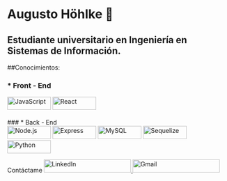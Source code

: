 # Augusto Höhlke 👋
## Estudiante universitario en Ingeniería en Sistemas de Información.
##Conocimientos:

### * Front - End
<div style={{display: "flex}}>
  <img src="https://img.shields.io/badge/-JavaScript-333333?style=flat&logo=javascript" alt="JavaScript" width="100" height="30">
  <img src="https://img.shields.io/badge/-React-333333?style=flat&logo=react" alt="React" width="100" height="30">
</div>

<br />
### * Back - End
<div style={{display: "flex}}>
  <img src="https://img.shields.io/badge/-Node.js-333333?style=flat&logo=node.js" alt="Node.js" width="100" height="30">
  <img src="https://img.shields.io/badge/-Express-333333?style=flat&logo=express" alt="Express" width="100" height="30">
  <img src="https://img.shields.io/badge/-MySQL-333333?style=flat&logo=MySQL" alt="MySQL" width="100" height="30">
  <img src="https://img.shields.io/badge/-Sequelize-333333?style=flat&logo=sequelize" alt="Sequelize" width="100" height="30">
  <img src="https://img.shields.io/badge/-Python-333333?style=flat&logo=python" alt="Python" width="100" height="30">
</div>

Contáctame
<a href="www.linkedin.com/in/augusto-hohlke">
  <img alt="LinkedIn" src="https://img.shields.io/badge/LinkedIn-Bruno%20Virinni-blue?style=flat-square&logo=linkedin" width="200" height="30">
</a>
<a href="augustohohlke@gmail.com"><img alt="Gmail" src="https://img.shields.io/badge/Gmail-bvirinni@gmail.com-blue?style=flat-square&logo=gmail" width="200" height="30"></a>
